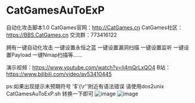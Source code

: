 # CatGamesAuToExP
自动化攻击脚本1.0 
CatGames官网：http://CatGames.cn
CatGames社区：https://BBS.CatGames.cn
交流群：773416122

拥有一键自动化攻击
一键设置永恒之蓝
一键设置漏洞扫描
一键设置监听
一键设置Payload
一键Nmap扫描等......

演示视频：https://www.youtube.com/watch?v=Ii4mQrLxQO4
B站：https://www.bilibili.com/video/av53410445

ps:如果出现提示未预期符号 '$'{\r''附近有语法错误 请使用dos2unix CatGamesAuToExP.sh 转换一下即可
![image](https://github.com/CatGamesGa0/CatGamesAuToExP/blob/master/images/TIM%E6%88%AA%E5%9B%BE20190523195948.png)
![image](https://github.com/CatGamesGa0/CatGamesAuToExP/blob/master/images/LOGO.jpg)

